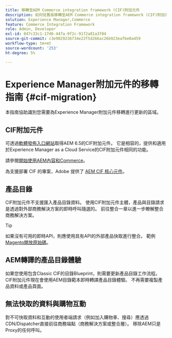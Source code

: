 ```yaml
---
title: 移轉至AEM Commerce integration framework (CIF)附加元件
description: 如何從舊版移轉至AEM Commerce integration framework (CIF)附加元件。
solution: Experience Manager,Commerce
feature: Commerce Integration Framework
role: Admin, Developer
exl-id: 847c33c1-17d6-447a-9f2c-91f2a81a3f04
source-git-commit: c3e9029236734e22f5d266ac26b923eafbe0a459
workflow-type: tm+mt
source-wordcount: '253'
ht-degree: 5%

---
```


# Experience Manager附加元件的移轉指南 {#cif-migration}

本指南協助識別您需要為Experience Manager附加元件移轉進行更新的區域。

## CIF附加元件

可透過[軟體發佈入口網站](https://experience.adobe.com/#/downloads/content/software-distribution/en/aem.html)取得AEM 6.5的CIF附加元件。 它是相容的，提供和適用於Experience Manager as a Cloud Service的CIF附加元件相同的功能。

請參閱[開始使用AEM內容和Commerce](getting-started.md)。

為支援部署 CIF 的專案，Adobe 提供了 [AEM CIF 核心元件](https://github.com/adobe/aem-core-cif-components)。

## 產品目錄

CIF附加元件不支援匯入產品目錄資料。 使用CIF附加元件主體，產品與目錄請求是透過對外部商務解決方案的即時呼叫隨選的。 前往整合一章以進一步瞭解整合商務解決方案。

>[!TIP]
>
>如果沒有可用的即時API，則應使用具有API的外部產品快取進行整合。 範例[Magento開放原始碼](https://business.adobe.com/products/magento/open-source.html)。

## AEM轉譯的產品目錄體驗

如果您使用包含Classic CIF的目錄Blueprint，則需要更新產品目錄工作流程。 CIF附加元件現在會使用AEM目錄範本即時轉譯產品目錄體驗。 不再需要複製產品資料或產品頁面。

## 無法快取的資料與購物互動

對不可快取資料和互動的使用者端請求（例如加入購物車、搜尋）應透過CDN/Dispatcher直接前往商務端點（商務解決方案或整合層）。 移除AEM只是Proxy的任何呼叫。
